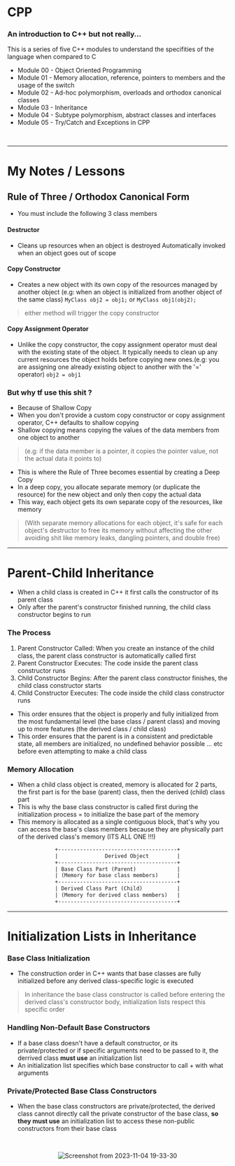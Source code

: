# CPP

### An introduction to C++ but not really... 

This is a series of five C++ modules to understand the specifities of the language when compared to C

- Module 00 - Object Oriented Programming
- Module 01 - Memory allocation, reference, pointers to members and the usage of the switch
- Module 02 - Ad-hoc polymorphism, overloads and orthodox canonical classes
- Module 03 - Inheritance
- Module 04 - Subtype polymorphism, abstract classes and interfaces
- Module 05 - Try/Catch and Exceptions in CPP
<br>

---

# My Notes / Lessons

## Rule of Three / Orthodox Canonical Form
- You must include the following 3 class members

#### Destructor
- Cleans up resources when an object is destroyed
Automatically invoked when an object goes out of scope

#### Copy Constructor
- Creates a new object with its own copy of the resources managed by another object (e.g: when an object is initialized from another object of the same class)
`MyClass obj2 = obj1;` or `MyClass obj1(obj2);`
> either method will trigger the copy constructor 

#### Copy Assignment Operator
- Unlike the copy constructor, the copy assignment operator must deal with the existing state of the object. It typically needs to clean up any current resources the object holds before copying new ones.(e.g: you are assigning one already existing object to another with the '=' operator)
`obj2 = obj1`


### But why tf use this shit ?

- Because of Shallow Copy 
- When you don't provide a custom copy constructor or copy assignment operator, C++ defaults to shallow copying
- Shallow copying means copying the values of the data members from one object to another
> (e.g: if the data member is a pointer, it copies the pointer value, not the actual data it points to)

- This is where the Rule of Three becomes essential by creating a Deep Copy
- In a deep copy, you allocate separate memory (or duplicate the resource) for the new object and only then copy the actual data
- This way, each object gets its own separate copy of the resources, like memory
> (With separate memory allocations for each object, it's safe for each object's destructor to free its memory without affecting the other avoiding shit like memory leaks, dangling pointers, and double free)


---

# Parent-Child Inheritance

- When a child class is created in C++ it first calls the constructor of its parent class
- Only after the parent's constructor finished running, the child class constructor begins to run

### The Process

1. Parent Constructor Called: When you create an instance of the child class, the parent class constructor is automatically called first
2. Parent Constructor Executes: The code inside the parent class constructor runs
3. Child Constructor Begins: After the parent class constructor finishes, the child class constructor starts
4. Child Constructor Executes: The code inside the child class constructor runs

- This order ensures that the object is properly and fully initialized from the most fundamental level (the base class / parent class) and moving up to more features (the derived class / child class)
- This order ensures that the parent is in a consistent and predictable state, all members are initialized, no undefined behavior possible ... etc before even attempting to make a child class

### Memory Allocation
- When a child class object is created, memory is allocated for 2 parts, the first part is for the base (parent) class, then the derived (child) class part
- This is why the base class constructor is called first during the initialization process = to initialize the base part of the memory
- This memory is allocated as a single contiguous block, that's why you can access the base's class members because they are physically part of the derived class's memory (ITS ALL ONE !!!)

<div align="center">
  
```txt
+--------------------------------------+
|               Derived Object         |
+--------------------------------------+
| Base Class Part (Parent)             |
| (Memory for base class members)      |
+--------------------------------------+
| Derived Class Part (Child)           |
| (Memory for derived class members)   |
+--------------------------------------+
```
</div>

---

# Initialization Lists in Inheritance

### Base Class Initialization
- The construction order in C++ wants that base classes are fully initialized before any derived class-specific logic is executed
> In inheritance the base class constructor is called before entering the derived class's constructor body, initialization lists respect this specific order


### Handling Non-Default Base Constructors
- If a base class doesn't have a default constructor, or its private/protected or if specific arguments need to be passed to it, the derrived class **must use** an initialization list
- An initialization list specifies which base constructor to call + with what arguments


### Private/Protected Base Class Constructors
- When the base class constructors are private/protected, the derived class cannot directly call the private constructor of the base class, **so they must use** an initialization list to access these non-public constructors from their base class

<br>

<div align="center">
  
![Screenshot from 2023-11-04 19-33-30](https://github.com/spookier/CPP/assets/77325667/b52b7d36-d076-4a4a-b488-d6ec1a7187ee)

</div>
